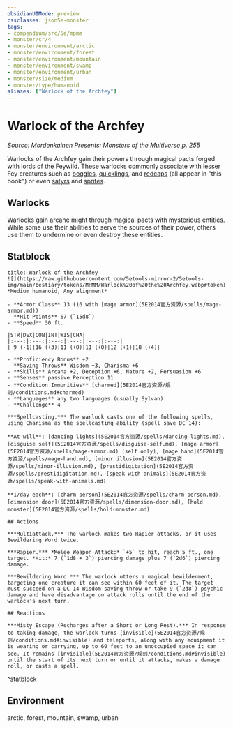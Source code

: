 ```yaml
---
obsidianUIMode: preview
cssclasses: json5e-monster
tags:
- compendium/src/5e/mpmm
- monster/cr/4
- monster/environment/arctic
- monster/environment/forest
- monster/environment/mountain
- monster/environment/swamp
- monster/environment/urban
- monster/size/medium
- monster/type/humanoid
aliases: ["Warlock of the Archfey"]
---
```

# Warlock of the Archfey
*Source: Mordenkainen Presents: Monsters of the Multiverse p. 255*  

Warlocks of the Archfey gain their powers through magical pacts forged with lords of the Feywild. These warlocks commonly associate with lesser Fey creatures such as [boggles](5E2014官方资源/bestiary/fey/boggle-mpmm.md), [quicklings](5E2014官方资源/bestiary/fey/quickling-mpmm.md), and [redcaps](5E2014官方资源/bestiary/fey/redcap-mpmm.md) (all appear in "this book") or even [satyrs](5E2014官方资源/bestiary/fey/satyr.md) and [sprites](5E2014官方资源/bestiary/fey/sprite.md).

## Warlocks

Warlocks gain arcane might through magical pacts with mysterious entities. While some use their abilities to serve the sources of their power, others use them to undermine or even destroy these entities.

## Statblock

```ad-statblock
title: Warlock of the Archfey
![](https://raw.githubusercontent.com/5etools-mirror-2/5etools-img/main/bestiary/tokens/MPMM/Warlock%20of%20the%20Archfey.webp#token)
*Medium humanoid, Any alignment*

- **Armor Class** 13 (16 with [mage armor](5E2014官方资源/spells/mage-armor.md))
- **Hit Points** 67 (`15d8`)
- **Speed** 30 ft.

|STR|DEX|CON|INT|WIS|CHA|
|:---:|:---:|:---:|:---:|:---:|:---:|
| 9 (-1)|16 (+3)|11 (+0)|11 (+0)|12 (+1)|18 (+4)|

- **Proficiency Bonus** +2
- **Saving Throws** Wisdom +3, Charisma +6
- **Skills** Arcana +2, Deception +6, Nature +2, Persuasion +6
- **Senses** passive Perception 11
- **Condition Immunities** [charmed](5E2014官方资源/规则/conditions.md#charmed)
- **Languages** any two languages (usually Sylvan)
- **Challenge** 4

***Spellcasting.*** The warlock casts one of the following spells, using Charisma as the spellcasting ability (spell save DC 14): 

**At will**: [dancing lights](5E2014官方资源/spells/dancing-lights.md), [disguise self](5E2014官方资源/spells/disguise-self.md), [mage armor](5E2014官方资源/spells/mage-armor.md) (self only), [mage hand](5E2014官方资源/spells/mage-hand.md), [minor illusion](5E2014官方资源/spells/minor-illusion.md), [prestidigitation](5E2014官方资源/spells/prestidigitation.md), [speak with animals](5E2014官方资源/spells/speak-with-animals.md)

**1/day each**: [charm person](5E2014官方资源/spells/charm-person.md), [dimension door](5E2014官方资源/spells/dimension-door.md), [hold monster](5E2014官方资源/spells/hold-monster.md)

## Actions

***Multiattack.*** The warlock makes two Rapier attacks, or it uses Bewildering Word twice.

***Rapier.*** *Melee Weapon Attack:* `+5` to hit, reach 5 ft., one target. *Hit:* 7 (`1d8 + 3`) piercing damage plus 7 (`2d6`) piercing damage.

***Bewildering Word.*** The warlock utters a magical bewilderment, targeting one creature it can see within 60 feet of it. The target must succeed on a DC 14 Wisdom saving throw or take 9 (`2d8`) psychic damage and have disadvantage on attack rolls until the end of the warlock's next turn.

## Reactions

***Misty Escape (Recharges after a Short or Long Rest).*** In response to taking damage, the warlock turns [invisible](5E2014官方资源/规则/conditions.md#invisible) and teleports, along with any equipment it is wearing or carrying, up to 60 feet to an unoccupied space it can see. It remains [invisible](5E2014官方资源/规则/conditions.md#invisible) until the start of its next turn or until it attacks, makes a damage roll, or casts a spell.
```
^statblock

## Environment

arctic, forest, mountain, swamp, urban